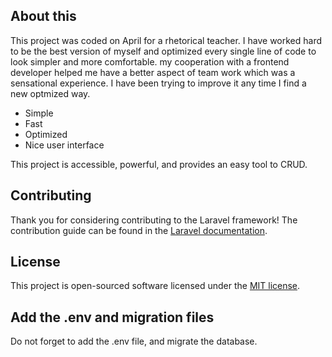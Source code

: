 ## About this

This project was coded on April for a rhetorical teacher. I have worked hard to be the best version of myself and optimized every single line of code to look simpler and more comfortable. my cooperation with a frontend developer helped me have a better aspect of team work which was a sensational experience.
I have been trying to improve it any time I find a new optmized way.

- Simple
- Fast
- Optimized
- Nice user interface

This project is accessible, powerful, and provides an easy tool to CRUD.


## Contributing

Thank you for considering contributing to the Laravel framework! The contribution guide can be found in the [Laravel documentation](https://laravel.com/docs/contributions).

## License

This project is open-sourced software licensed under the [MIT license](https://opensource.org/licenses/MIT).

## Add the .env and migration files

Do not forget to add the .env file, and migrate the database.
